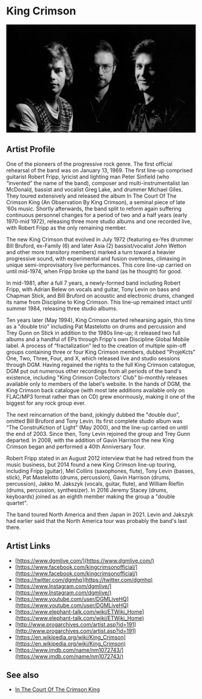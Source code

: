 # King Crimson

![](../../assets/artists/King_Crimson.png)

## Artist Profile

One of the pioneers of the progressive rock genre. The first official rehearsal of the band was on January 13, 1969. The first line-up comprised guitarist Robert Fripp, lyricist and lighting man Peter Sinfield (who “invented” the name of the band), composer and multi-instrumentalist Ian McDonald, bassist and vocalist Greg Lake, and drummer Michael Giles. They toured extensively and released the album In The Court Of The Crimson King (An Observation By King Crimson), a seminal piece of late ’60s music. Shortly afterwards, the band split to reform again suffering continuous personnel changes for a period of two and a half years (early 1970-mid 1972), releasing three more studio albums and one recorded live, with Robert Fripp as the only remaining member.

The new King Crimson that evolved in July 1972 (featuring ex-Yes drummer Bill Bruford, ex-Family (6) and later Asia (2) bassist/vocalist John Wetton and other more transitory members) marked a turn toward a heavier progressive sound, with experimental and fusion overtones, climaxing in unique semi-improvisatory live performances. This core line-up carried on until mid-1974, when Fripp broke up the band (as he thought) for good.

In mid-1981, after a full 7 years, a newly-formed band including Robert Fripp, with Adrian Belew on vocals and guitar, Tony Levin on bass and Chapman Stick, and Bill Bruford on acoustic and electronic drums, changed its name from Discipline to King Crimson. This line-up remained intact until summer 1984, releasing three studio albums.

Ten years later (May 1994), King Crimson started rehearsing again, this time as a "double trio" including Pat Mastelotto on drums and percussion and Trey Gunn on Stick in addition to the 1980s line-up; it released two full albums and a handful of EPs through Fripp's own Discipline Global Mobile label. A process of “fractalization” led to the creation of multiple spin-off groups containing three or four King Crimson members, dubbed "ProjeKcts" One, Two, Three, Four, and X, which released live and studio sessions through DGM. Having regained the rights to the full King Crimson catalogue, DGM put out numerous other recordings from all periods of the band's existence, including "King Crimson Collectors' Club" bi-monthly releases available only to members of the label's website. In the hands of DGM, the King Crimson back catalogue (with most late additions available only on FLAC/MP3 format rather than on CD) grew enormously, making it one of the biggest for any rock group ever.

The next reincarnation of the band, jokingly dubbed the "double duo", omitted Bill Bruford and Tony Levin. Its first complete studio album was “The ConstruKction of Light” (May 2000), and the line-up carried on until the end of 2003. Since then, Tony Levin rejoined the group and Trey Gunn departed. In 2008, with the addition of Gavin Harrison the new King Crimson began and performed a 40th Anniversary Tour.

Robert Fripp stated in an August 2012 interview that he had retired from the music business, but 2014 found a new King Crimson line-up touring, including Fripp (guitar), Mel Collins (saxophones, flute), Tony Levin (basses, stick), Pat Mastelotto (drums, percussion), Gavin Harrison (drums, percussion), Jakko M. Jakszyk (vocals, guitar, flute), and William Rieflin (drums, percussion, synthesizer). In 2016 Jeremy Stacey (drums, keyboards) joined as an eighth member making the group a "double quartet".

The band toured North America and then Japan in 2021. Levin and Jakszyk had earlier said that the North America tour was probably the band's last there.

## Artist Links

- [https://www.dgmlive.com/](https://www.dgmlive.com/)
- [https://www.facebook.com/kingcrimsonofficial/](https://www.facebook.com/kingcrimsonofficial/)
- [https://twitter.com/dgmhq](https://twitter.com/dgmhq)
- [https://www.Instagram.com/dgmlive/](https://www.Instagram.com/dgmlive/)
- [https://www.youtube.com/user/DGMLiveHQ](https://www.youtube.com/user/DGMLiveHQ)
- [https://www.elephant-talk.com/wiki/ETWiki_Home](https://www.elephant-talk.com/wiki/ETWiki_Home)
- [http://www.progarchives.com/artist.asp?id=191](http://www.progarchives.com/artist.asp?id=191)
- [https://en.wikipedia.org/wiki/King_Crimson](https://en.wikipedia.org/wiki/King_Crimson)
- [https://www.imdb.com/name/nm1072743/](https://www.imdb.com/name/nm1072743/)


## See also

- [In The Court Of The Crimson King](In_The_Court_Of_The_Crimson_King.md)
